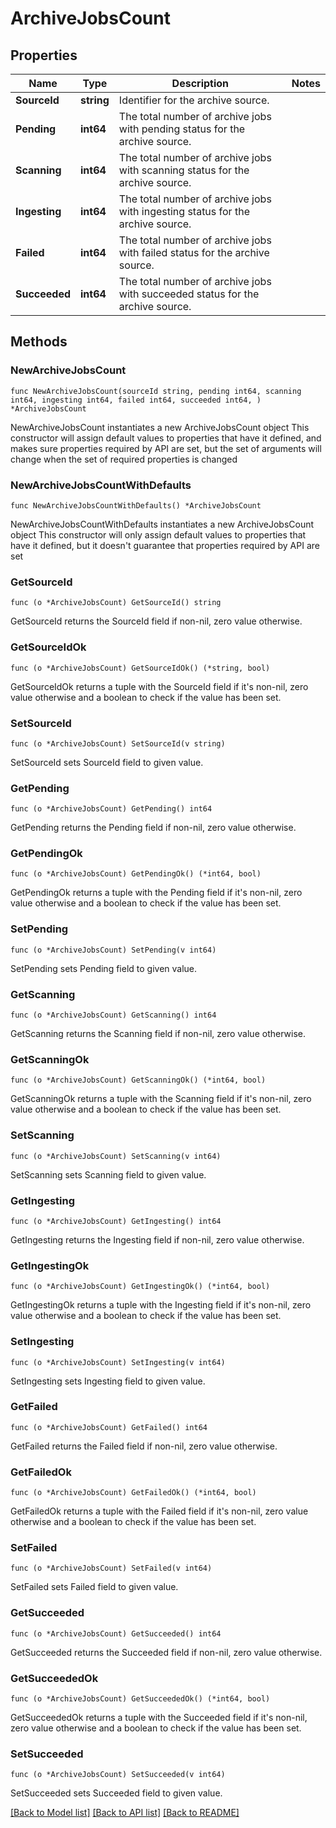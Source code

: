 # ArchiveJobsCount

## Properties

Name | Type | Description | Notes
------------ | ------------- | ------------- | -------------
**SourceId** | **string** | Identifier for the archive source. | 
**Pending** | **int64** | The total number of archive jobs with pending status for the archive source. | 
**Scanning** | **int64** | The total number of archive jobs with scanning status for the archive source. | 
**Ingesting** | **int64** | The total number of archive jobs with ingesting status for the archive source. | 
**Failed** | **int64** | The total number of archive jobs with failed status for the archive source. | 
**Succeeded** | **int64** | The total number of archive jobs with succeeded status for the archive source. | 

## Methods

### NewArchiveJobsCount

`func NewArchiveJobsCount(sourceId string, pending int64, scanning int64, ingesting int64, failed int64, succeeded int64, ) *ArchiveJobsCount`

NewArchiveJobsCount instantiates a new ArchiveJobsCount object
This constructor will assign default values to properties that have it defined,
and makes sure properties required by API are set, but the set of arguments
will change when the set of required properties is changed

### NewArchiveJobsCountWithDefaults

`func NewArchiveJobsCountWithDefaults() *ArchiveJobsCount`

NewArchiveJobsCountWithDefaults instantiates a new ArchiveJobsCount object
This constructor will only assign default values to properties that have it defined,
but it doesn't guarantee that properties required by API are set

### GetSourceId

`func (o *ArchiveJobsCount) GetSourceId() string`

GetSourceId returns the SourceId field if non-nil, zero value otherwise.

### GetSourceIdOk

`func (o *ArchiveJobsCount) GetSourceIdOk() (*string, bool)`

GetSourceIdOk returns a tuple with the SourceId field if it's non-nil, zero value otherwise
and a boolean to check if the value has been set.

### SetSourceId

`func (o *ArchiveJobsCount) SetSourceId(v string)`

SetSourceId sets SourceId field to given value.


### GetPending

`func (o *ArchiveJobsCount) GetPending() int64`

GetPending returns the Pending field if non-nil, zero value otherwise.

### GetPendingOk

`func (o *ArchiveJobsCount) GetPendingOk() (*int64, bool)`

GetPendingOk returns a tuple with the Pending field if it's non-nil, zero value otherwise
and a boolean to check if the value has been set.

### SetPending

`func (o *ArchiveJobsCount) SetPending(v int64)`

SetPending sets Pending field to given value.


### GetScanning

`func (o *ArchiveJobsCount) GetScanning() int64`

GetScanning returns the Scanning field if non-nil, zero value otherwise.

### GetScanningOk

`func (o *ArchiveJobsCount) GetScanningOk() (*int64, bool)`

GetScanningOk returns a tuple with the Scanning field if it's non-nil, zero value otherwise
and a boolean to check if the value has been set.

### SetScanning

`func (o *ArchiveJobsCount) SetScanning(v int64)`

SetScanning sets Scanning field to given value.


### GetIngesting

`func (o *ArchiveJobsCount) GetIngesting() int64`

GetIngesting returns the Ingesting field if non-nil, zero value otherwise.

### GetIngestingOk

`func (o *ArchiveJobsCount) GetIngestingOk() (*int64, bool)`

GetIngestingOk returns a tuple with the Ingesting field if it's non-nil, zero value otherwise
and a boolean to check if the value has been set.

### SetIngesting

`func (o *ArchiveJobsCount) SetIngesting(v int64)`

SetIngesting sets Ingesting field to given value.


### GetFailed

`func (o *ArchiveJobsCount) GetFailed() int64`

GetFailed returns the Failed field if non-nil, zero value otherwise.

### GetFailedOk

`func (o *ArchiveJobsCount) GetFailedOk() (*int64, bool)`

GetFailedOk returns a tuple with the Failed field if it's non-nil, zero value otherwise
and a boolean to check if the value has been set.

### SetFailed

`func (o *ArchiveJobsCount) SetFailed(v int64)`

SetFailed sets Failed field to given value.


### GetSucceeded

`func (o *ArchiveJobsCount) GetSucceeded() int64`

GetSucceeded returns the Succeeded field if non-nil, zero value otherwise.

### GetSucceededOk

`func (o *ArchiveJobsCount) GetSucceededOk() (*int64, bool)`

GetSucceededOk returns a tuple with the Succeeded field if it's non-nil, zero value otherwise
and a boolean to check if the value has been set.

### SetSucceeded

`func (o *ArchiveJobsCount) SetSucceeded(v int64)`

SetSucceeded sets Succeeded field to given value.



[[Back to Model list]](../README.md#documentation-for-models) [[Back to API list]](../README.md#documentation-for-api-endpoints) [[Back to README]](../README.md)


